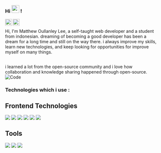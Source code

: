 ### Hi <img src="https://media.giphy.com/media/hvRJCLFzcasrR4ia7z/giphy.gif" width="25px"> !

<a href="https://www.instagram.com/lee_wenkuang/">
  <img align="left" alt="Matthew's Instagram" width="22px" src="https://raw.githubusercontent.com/hussainweb/hussainweb/main/icons/instagram.png" />
</a>

<a href="https://www.linkedin.com/in/matthew-lee-83bb5221b/">
  <img align="left" alt="Matthew's LinkedIN" width="22px" src="https://raw.githubusercontent.com/peterthehan/peterthehan/master/assets/linkedin.svg" />
</a>

<br/>

Hi, I'm Matthew Oullanley Lee, a self-taught web developer and a student from indonesian. dreaming of becoming a good developer has been a dream for a long time and still on the way there. i always improve my skills, learn new technologies, and keep looking for opportunities for improve myself on many things. 

<br />
i learned a lot from the open-source community and i love how collaboration and knowledge sharing happened through open-source.

<img src = "./images/200w.webp" alt = "Code">

<br/>

### Technologies which i use :
## Frontend Technologies
<div>
    <img src = "./images/html-5.svg">
    <img src = "./images/css-3.svg">
    <img src = "./images/sass.svg">
    <img src = "./images/javascript.svg">
    <img src = "./images/es6.svg">
    <img src = "./images/react.svg">
</div>

## Tools 
<div>
    <img src = "./images/visual-studio-code.svg">
    <img src = "./images/npm.svg">
    <img src = "./images/yarn.svg">
</div>
